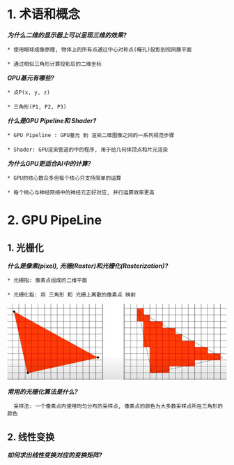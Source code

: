 # 1. 术语和概念

***为什么二维的显示器上可以呈现三维的效果?***

```
* 使用眼球成像原理, 物体上的所有点通过中心对称点(瞳孔)投影到视网膜平面

* 通过相似三角形计算投影后的二维坐标
```

***GPU基元有哪些?***

```
* 点P(x, y, z)

* 三角形(P1, P2, P3)
```

***什么是GPU Pipeline和 Shader?***

```
* GPU Pipeline : GPU基元 到 渲染二维图像之间的一系列规范步骤

* Shader: GPU渲染管道的中的程序, 用于给几何体顶点和片元渲染
```

***为什么GPU更适合AI中的计算?***

```
* GPU的核心数众多但每个核心只支持简单的运算

* 每个核心与神经网络中的神经元正好对应, 并行运算效率更高
```

# 2. GPU PipeLine

## 1. 光栅化

***什么是像素(pixel), 光栅(Raster)和光栅化(Rasterization)?***

```
* 光栅指: 像素点组成的二维平面

* 光栅化指: 将 三角形 和 光栅上离散的像素点 映射
```

![1698825606661](image/computer-graphics/1698825606661.png)

***常用的光栅化算法是什么?***

```
  采样法: 一个像素点内使用均匀分布的采样点, 像素点的颜色为大多数采样点所在三角形的颜色
```

## 2. 线性变换

***如何求出线性变换对应的变换矩阵?***
